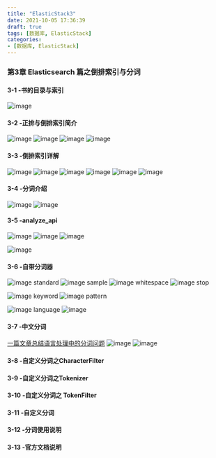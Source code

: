 ```yaml
---
title: "ElasticStack3"
date: 2021-10-05 17:36:39
draft: true
tags: [数据库, ElasticStack]
categories:
- [数据库, ElasticStack]
---
```


### 第3章 Elasticsearch 篇之倒排索引与分词
#### 3-1 -书的目录与索引
![image](https://user-images.githubusercontent.com/21000558/135994660-414acd7d-6187-4b45-8888-39e16a8e290f.png)

#### 3-2 -正排与倒排索引简介
![image](https://user-images.githubusercontent.com/21000558/135995069-72e826ba-ddc1-4188-a3dd-5818d38b482e.png)
![image](https://user-images.githubusercontent.com/21000558/135995119-284c4f3c-ada4-4c74-bb40-14d3ed3e8f08.png)
![image](https://user-images.githubusercontent.com/21000558/135995141-80181628-d67e-4392-8dec-0dfe12a699be.png)
![image](https://user-images.githubusercontent.com/21000558/135995018-1206078e-cc32-409b-be02-9a32e4b6bca0.png)

#### 3-3 -倒排索引详解 
![image](https://user-images.githubusercontent.com/21000558/135995388-95357d71-26d9-413d-ae4c-cd0a4c9b7a26.png)
![image](https://user-images.githubusercontent.com/21000558/135995412-8b650aeb-6cb1-476a-882d-79d6aaff2ba0.png)
![image](https://user-images.githubusercontent.com/21000558/135995665-f26ccc51-f26a-4625-9585-1abfedf08322.png)
![image](https://user-images.githubusercontent.com/21000558/135996594-d4c5b8af-1614-4fcc-8218-42ba0fc5c468.png)
![image](https://user-images.githubusercontent.com/21000558/135996804-3903197e-d0df-4dea-95ac-ab6325af11c4.png)
![image](https://user-images.githubusercontent.com/21000558/135996995-23194031-d23f-496c-aaeb-451af12a5056.png)

#### 3-4 -分词介绍
![image](https://user-images.githubusercontent.com/21000558/135997099-10797f5a-787f-40a4-b4fa-07062d528ada.png)
![image](https://user-images.githubusercontent.com/21000558/135997486-3ca4cbee-d4ca-48ee-911a-dd1e964884ee.png)


#### 3-5 -analyze_api 
![image](https://user-images.githubusercontent.com/21000558/135997720-a993095f-3083-4005-9d62-3c4127d02cc9.png)
![image](https://user-images.githubusercontent.com/21000558/135997750-e565a18f-bea5-41c7-9ac0-f48a6abc2d91.png)
![image](https://user-images.githubusercontent.com/21000558/135998239-32e922e1-2218-41b6-9589-eef049653f1b.png)

![image](https://user-images.githubusercontent.com/21000558/135998185-0cf94c2e-236c-451a-9624-b7937b2771ce.png)

#### 3-6 -自带分词器 
![image](https://user-images.githubusercontent.com/21000558/135998724-6cd5547b-a9fa-4029-8109-39ccddde75d8.png)
standard
![image](https://user-images.githubusercontent.com/21000558/135998757-f6045823-4169-4449-a768-c8f3515667a7.png)
sample
![image](https://user-images.githubusercontent.com/21000558/135999022-542fe139-0727-4b66-a3e4-a4fd52aaa17f.png)
whitespace
![image](https://user-images.githubusercontent.com/21000558/136001127-0f0a99ea-4156-4174-a852-a2d65e232097.png)
stop

![image](https://user-images.githubusercontent.com/21000558/136001282-e5977ac6-b5c2-43fe-86fa-69baa2550284.png)
keyword
![image](https://user-images.githubusercontent.com/21000558/136001369-dbc8f9c6-7a35-4059-bd44-c0c8b8a5df9e.png)
pattern

![image](https://user-images.githubusercontent.com/21000558/136001563-5f6d1dcb-c9f2-4d8a-9a10-ee2ef7136f9d.png)
language
![image](https://user-images.githubusercontent.com/21000558/136001773-ef03027d-0c03-4f12-8dc3-c0fcc9966f7f.png)



#### 3-7 -中文分词 
[一篇文章总结语言处理中的分词问题](https://mp.weixin.qq.com/s?__biz=MzU1NDA4NjU2MA==&mid=2247486148&idx=1&sn=817027a204650763c1bea3e837d695ea)
![image](https://user-images.githubusercontent.com/21000558/136002601-8fecc6ee-b445-4ec0-98df-df992999cd2e.png)
![image](https://user-images.githubusercontent.com/21000558/136002694-41a7884c-f6ba-4ed3-9672-2f659331a718.png)


#### 3-8 -自定义分词之CharacterFilter 

#### 3-9 -自定义分词之Tokenizer 

#### 3-10 -自定义分词之 TokenFilter

#### 3-11 -自定义分词

#### 3-12 -分词使用说明

#### 3-13 -官方文档说明 

